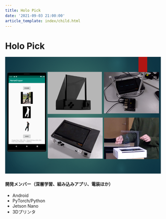 ```yaml
---
title: Holo Pick
date: '2021-09-03 21:00:00'
article_template: index/child.html
---
```

# Holo Pick

![Holo Pick](images/holopick.png)

<h4 class="work-role">開発メンバー（深層学習、組み込みアプリ、電装ほか）</h4>
<ul class="work-tags">
  <li>Android</li>
  <li>PyTorch/Python</li>
  <li>Jetson Nano</li>
  <li>3Dプリンタ</li>
</ul>
